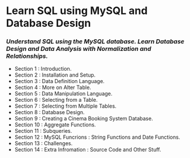 # **Learn SQL using MySQL and Database Design**
### *Understand SQL using the MySQL database. Learn Database Design and Data Analysis with Normalization and Relationships.*

+ Section 1 : Introduction.
+ Section 2 : Installation and Setup.
+ Section 3 : Data Definition Language.
+ Section 4 : More on Alter Table.
+ Section 5 : Data Manipulation Language.
+ Section 6 : Selecting from a Table.
+ Section 7 : Selecting from Multiple Tables.
+ Section 8 : Database Design.
+ Section 9 : Creating a Cinema Booking System Database.
+ Section 10 : Aggregate Functions.
+ Section 11 : Subqueries.
+ Section 12 : MySQL Funcrions : String Functions and Date Functions.
+ Section 13 : Challenges.
+ Section 14 : Extra Infromation : Source Code and Other Stuff.
